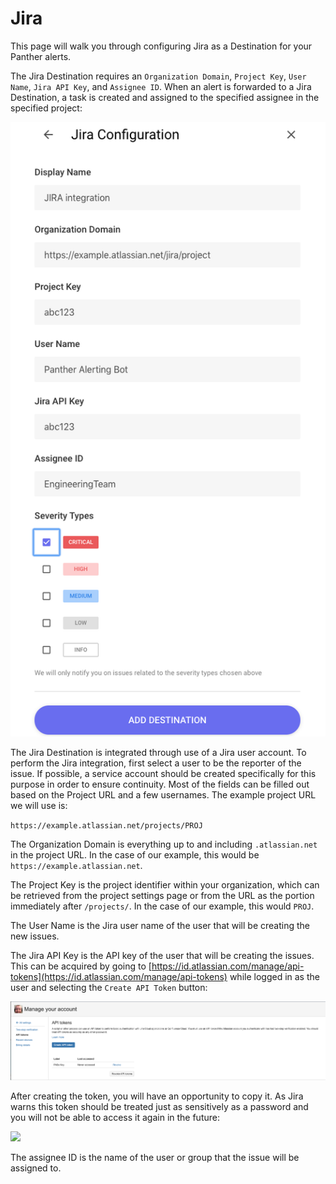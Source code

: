 # Jira

This page will walk you through configuring Jira as a Destination for your Panther alerts.

The Jira Destination requires an `Organization Domain`, `Project Key`, `User Name`, `Jira API Key`, and `Assignee ID`. When an alert is forwarded to a Jira Destination, a task is created and assigned to the specified assignee in the specified project:

![](../.gitbook/assets/screen-shot-2019-10-21-at-12.51.45-pm%20%282%29.png)

The Jira Destination is integrated through use of a Jira user account. To perform the Jira integration, first select a user to be the reporter of the issue. If possible, a service account should be created specifically for this purpose in order to ensure continuity. Most of the fields can be filled out based on the Project URL and a few usernames. The example project URL we will use is:

`https://example.atlassian.net/projects/PROJ`

The Organization Domain is everything up to and including `.atlassian.net` in the project URL. In the case of our example, this would be `https://example.atlassian.net`.

The Project Key is the project identifier within your organization, which can be retrieved from the project settings page or from the URL as the portion immediately after `/projects/`. In the case of our example, this would `PROJ`.

The User Name is the Jira user name of the user that will be creating the new issues.

The Jira API Key is the API key of the user that will be creating the issues. This can be acquired by going to [https://id.atlassian.com/manage/api-tokens](https://id.atlassian.com/manage/api-tokens) while logged in as the user and selecting the `Create API Token` button:

![](../.gitbook/assets/screen-shot-2019-10-22-at-10.02.51-am%20%282%29.png)

After creating the token, you will have an opportunity to copy it. As Jira warns this token should be treated just as sensitively as a password and you will not be able to access it again in the future:

![](../.gitbook/assets/screen-shot-2019-10-22-at-10.03.30-am.png)

The assignee ID is the name of the user or group that the issue will be assigned to.

